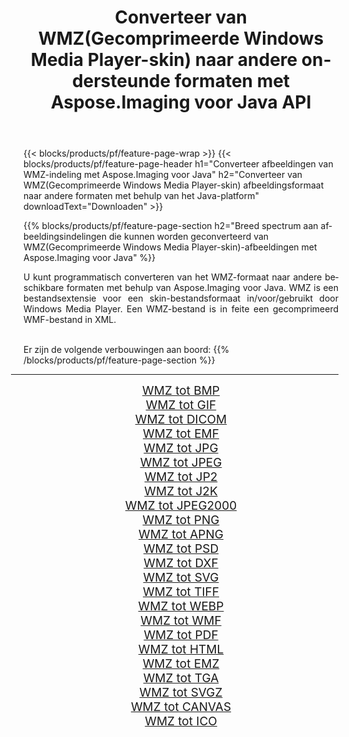 ﻿---
title: Converteer van WMZ(Gecomprimeerde Windows Media Player-skin) naar andere ondersteunde formaten met Aspose.Imaging voor Java API 
weight: 3920
url: /nl/java/conversion/from/wmz 
lang: nl
langdirlevel: 2
locales: zh-hans,ja,it,ru,de,es,fr,nl,id,lt,pl,pt,vi,tr,ko,zh-hant,ar,hi,th,sv,cs,uk,he
description: Aspose.Imaging kan eenvoudig converteren van WMZ(Gecomprimeerde Windows Media Player-skin) naar andere formaten met behulp van het Java-platform
---

{{< blocks/products/pf/feature-page-wrap >}}
{{< blocks/products/pf/feature-page-header h1="Converteer afbeeldingen van WMZ-indeling met Aspose.Imaging voor Java" h2="Converteer van WMZ(Gecomprimeerde Windows Media Player-skin) afbeeldingsformaat naar andere formaten met behulp van het Java-platform" downloadText="Downloaden" >}}


{{% blocks/products/pf/feature-page-section  h2="Breed spectrum aan afbeeldingsindelingen die kunnen worden geconverteerd van WMZ(Gecomprimeerde Windows Media Player-skin)-afbeeldingen met Aspose.Imaging voor Java" %}}
<p align=justify>U kunt programmatisch converteren van het WMZ-formaat naar andere beschikbare formaten met behulp van
Aspose.Imaging voor Java. WMZ is een bestandsextensie voor een skin-bestandsformaat in/voor/gebruikt door Windows Media Player. Een WMZ-bestand is in feite een gecomprimeerd WMF-bestand in XML.</p>
<br/>
Er zijn de volgende verbouwingen aan boord:
{{% /blocks/products/pf/feature-page-section %}}
<div class="container-fluid productfamilypage bg-gray">
    <div class="convertypes bg-gray agp-content section">
        <div class="container">
		<hr style="margin-left:-20px;"/>
		<div class="row other-converters" style="gap: 10px;font-size: 19px;text-align:center;">
		    <div class='col-md-2 other-converter remove-lp remove-rp'><a href="/imaging/nl/java/conversion/wmz-to-bmp" style="padding:15px;">WMZ tot BMP</a></div><div class='col-md-2 other-converter remove-lp remove-rp'><a href="/imaging/nl/java/conversion/wmz-to-gif" style="padding:15px;">WMZ tot GIF</a></div><div class='col-md-2 other-converter remove-lp remove-rp'><a href="/imaging/nl/java/conversion/wmz-to-dicom" style="padding:15px;">WMZ tot DICOM</a></div><div class='col-md-2 other-converter remove-lp remove-rp'><a href="/imaging/nl/java/conversion/wmz-to-emf" style="padding:15px;">WMZ tot EMF</a></div><div class='col-md-2 other-converter remove-lp remove-rp'><a href="/imaging/nl/java/conversion/wmz-to-jpg" style="padding:15px;">WMZ tot JPG</a></div><div class='col-md-2 other-converter remove-lp remove-rp'><a href="/imaging/nl/java/conversion/wmz-to-jpeg" style="padding:15px;">WMZ tot JPEG</a></div><div class='col-md-2 other-converter remove-lp remove-rp'><a href="/imaging/nl/java/conversion/wmz-to-jp2" style="padding:15px;">WMZ tot JP2</a></div><div class='col-md-2 other-converter remove-lp remove-rp'><a href="/imaging/nl/java/conversion/wmz-to-j2k" style="padding:15px;">WMZ tot J2K</a></div><div class='col-md-2 other-converter remove-lp remove-rp'><a href="/imaging/nl/java/conversion/wmz-to-jpeg2000" style="padding:15px;">WMZ tot JPEG2000</a></div><div class='col-md-2 other-converter remove-lp remove-rp'><a href="/imaging/nl/java/conversion/wmz-to-png" style="padding:15px;">WMZ tot PNG</a></div><div class='col-md-2 other-converter remove-lp remove-rp'><a href="/imaging/nl/java/conversion/wmz-to-apng" style="padding:15px;">WMZ tot APNG</a></div><div class='col-md-2 other-converter remove-lp remove-rp'><a href="/imaging/nl/java/conversion/wmz-to-psd" style="padding:15px;">WMZ tot PSD</a></div><div class='col-md-2 other-converter remove-lp remove-rp'><a href="/imaging/nl/java/conversion/wmz-to-dxf" style="padding:15px;">WMZ tot DXF</a></div><div class='col-md-2 other-converter remove-lp remove-rp'><a href="/imaging/nl/java/conversion/wmz-to-svg" style="padding:15px;">WMZ tot SVG</a></div><div class='col-md-2 other-converter remove-lp remove-rp'><a href="/imaging/nl/java/conversion/wmz-to-tiff" style="padding:15px;">WMZ tot TIFF</a></div><div class='col-md-2 other-converter remove-lp remove-rp'><a href="/imaging/nl/java/conversion/wmz-to-webp" style="padding:15px;">WMZ tot WEBP</a></div><div class='col-md-2 other-converter remove-lp remove-rp'><a href="/imaging/nl/java/conversion/wmz-to-wmf" style="padding:15px;">WMZ tot WMF</a></div><div class='col-md-2 other-converter remove-lp remove-rp'><a href="/imaging/nl/java/conversion/wmz-to-pdf" style="padding:15px;">WMZ tot PDF</a></div><div class='col-md-2 other-converter remove-lp remove-rp'><a href="/imaging/nl/java/conversion/wmz-to-html" style="padding:15px;">WMZ tot HTML</a></div><div class='col-md-2 other-converter remove-lp remove-rp'><a href="/imaging/nl/java/conversion/wmz-to-emz" style="padding:15px;">WMZ tot EMZ</a></div><div class='col-md-2 other-converter remove-lp remove-rp'><a href="/imaging/nl/java/conversion/wmz-to-tga" style="padding:15px;">WMZ tot TGA</a></div><div class='col-md-2 other-converter remove-lp remove-rp'><a href="/imaging/nl/java/conversion/wmz-to-svgz" style="padding:15px;">WMZ tot SVGZ</a></div><div class='col-md-2 other-converter remove-lp remove-rp'><a href="/imaging/nl/java/conversion/wmz-to-canvas" style="padding:15px;">WMZ tot CANVAS</a></div><div class='col-md-2 other-converter remove-lp remove-rp'><a href="/imaging/nl/java/conversion/wmz-to-ico" style="padding:15px;">WMZ tot ICO</a></div>
                </div>
        </div>
    </div>
</div>
<br/>

